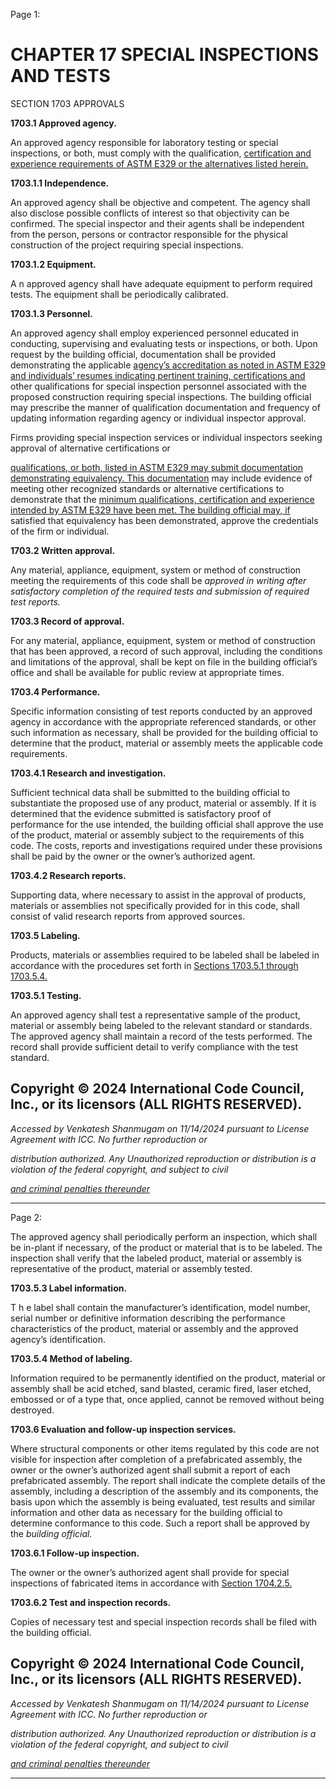 Page 1:

# CHAPTER 17 SPECIAL INSPECTIONS AND TESTS

 SECTION 1703
 APPROVALS


**1703.1 Approved agency.**

An approved agency responsible for laboratory testing or special inspections, or both, must comply with the qualification,
[certification and experience requirements of ASTM E329 or the alternatives listed herein.](http://codes.iccsafe.org/#VACC2021P1_Ch35_PromASTM_RefStdE329_02)

**1703.1.1 Independence.**

An approved agency shall be objective and competent. The agency shall also disclose possible conflicts of interest so that
objectivity can be confirmed. The special inspector and their agents shall be independent from the person, persons or
contractor responsible for the physical construction of the project requiring special inspections.

**1703.1.2 Equipment.**

A n approved agency shall have adequate equipment to perform required tests. The equipment shall be periodically
calibrated.

**1703.1.3 Personnel.**

An approved agency shall employ experienced personnel educated in conducting, supervising and evaluating tests or
inspections, or both. Upon request by the building official, documentation shall be provided demonstrating the applicable
[agency’s accreditation as noted in ASTM E329 and individuals’ resumes indicating pertinent training, certifications and](http://codes.iccsafe.org/#VACC2021P1_Ch35_PromASTM_RefStdE329_02)
other qualifications for special inspection personnel associated with the proposed construction requiring special
inspections. The building official may prescribe the manner of qualification documentation and frequency of updating
information regarding agency or individual inspector approval.

Firms providing special inspection services or individual inspectors seeking approval of alternative certifications or

[qualifications, or both, listed in ASTM E329 may submit documentation demonstrating equivalency. This documentation](http://codes.iccsafe.org/#VACC2021P1_Ch35_PromASTM_RefStdE329_02)
may include evidence of meeting other recognized standards or alternative certifications to demonstrate that the
[minimum qualifications, certification and experience intended by ASTM E329 have been met. The building official may, if](http://codes.iccsafe.org/#VACC2021P1_Ch35_PromASTM_RefStdE329_02)
satisfied that equivalency has been demonstrated, approve the credentials of the firm or individual.

**1703.2 Written approval.**

Any material, appliance, equipment, system or method of construction meeting the requirements of this code shall be
_approved in writing after satisfactory completion of the required tests and submission of required test reports._

**1703.3 Record of approval.**

For any material, appliance, equipment, system or method of construction that has been approved, a record of such
approval, including the conditions and limitations of the approval, shall be kept on file in the building official’s office and
shall be available for public review at appropriate times.


**1703.4 Performance.**


Specific information consisting of test reports conducted by an approved agency in accordance with the appropriate
referenced standards, or other such information as necessary, shall be provided for the building official to determine that
the product, material or assembly meets the applicable code requirements.

**1703.4.1 Research and investigation.**

Sufficient technical data shall be submitted to the building official to substantiate the proposed use of any product,
material or assembly. If it is determined that the evidence submitted is satisfactory proof of performance for the use
intended, the building official shall approve the use of the product, material or assembly subject to the requirements of
this code. The costs, reports and investigations required under these provisions shall be paid by the owner or the owner’s
authorized agent.

**1703.4.2 Research reports.**

Supporting data, where necessary to assist in the approval of products, materials or assemblies not specifically provided
for in this code, shall consist of valid research reports from approved sources.


**1703.5 Labeling.**


Products, materials or assemblies required to be labeled shall be labeled in accordance with the procedures set forth in
[Sections 1703.5.1 through 1703.5.4.](http://codes.iccsafe.org/#VACC2021P1_Ch17_Sec1703.5.1)


**1703.5.1 Testing.**


An approved agency shall test a representative sample of the product, material or assembly being labeled to the relevant
standard or standards. The approved agency shall maintain a record of the tests performed. The record shall provide
sufficient detail to verify compliance with the test standard.

## Copyright © 2024 International Code Council, Inc., or its licensors (ALL RIGHTS RESERVED).

_Accessed by Venkatesh Shanmugam on 11/14/2024 pursuant to License Agreement with ICC. No further reproduction or_

_distribution authorized. Any Unauthorized reproduction or distribution is a violation of the federal copyright, and subject to civil_

_[and criminal penalties thereunder](http://codes.iccsafe.org/content/VACC2021P1/chapter-17-special-inspections-and-tests#VACC2021P1_Ch17_Sec1703)_


-----



Page 2:

The approved agency shall periodically perform an inspection, which shall be in-plant if necessary, of the product or
material that is to be labeled. The inspection shall verify that the labeled product, material or assembly is representative
of the product, material or assembly tested.


**1703.5.3 Label information.**


T h e label shall contain the manufacturer’s identification, model number, serial number or definitive information
describing the performance characteristics of the product, material or assembly and the approved agency’s identification.


**1703.5.4 Method of labeling.**


Information required to be permanently identified on the product, material or assembly shall be acid etched, sand
blasted, ceramic fired, laser etched, embossed or of a type that, once applied, cannot be removed without being
destroyed.


**1703.6 Evaluation and follow-up inspection services.**


Where structural components or other items regulated by this code are not visible for inspection after completion of a
prefabricated assembly, the owner or the owner’s authorized agent shall submit a report of each prefabricated assembly.
The report shall indicate the complete details of the assembly, including a description of the assembly and its
components, the basis upon which the assembly is being evaluated, test results and similar information and other data
as necessary for the building official to determine conformance to this code. Such a report shall be approved by the
_building official._

**1703.6.1 Follow-up inspection.**

The owner or the owner’s authorized agent shall provide for special inspections of fabricated items in accordance with
[Section 1704.2.5.](http://codes.iccsafe.org/#VACC2021P1_Ch17_Sec1704.2.5)

**1703.6.2 Test and inspection records.**

Copies of necessary test and special inspection records shall be filed with the building official.

## Copyright © 2024 International Code Council, Inc., or its licensors (ALL RIGHTS RESERVED).

_Accessed by Venkatesh Shanmugam on 11/14/2024 pursuant to License Agreement with ICC. No further reproduction or_

_distribution authorized. Any Unauthorized reproduction or distribution is a violation of the federal copyright, and subject to civil_

_[and criminal penalties thereunder](http://codes.iccsafe.org/content/VACC2021P1/chapter-17-special-inspections-and-tests#VACC2021P1_Ch17_Sec1703)_


-----



